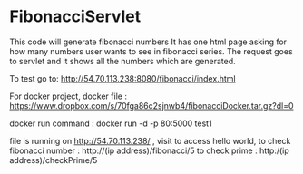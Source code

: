 # FibonacciServlet
This code will generate fibonacci numbers 
It has one html page asking for how many numbers user wants to see in fibonacci series.
The request goes to servlet and it shows all the numbers which are generated.

To test go to: http://54.70.113.238:8080/fibonacci/index.html


For docker project,
docker file : https://www.dropbox.com/s/70fga86c2sjnwb4/fibonacciDocker.tar.gz?dl=0

docker run command : docker run -d -p 80:5000 test1

file is running on http://54.70.113.238/ , visit to access hello world,
to check fibonacci number : http://(ip address)/fibonacci/5
to check prime : http:/(ip address)/checkPrime/5


